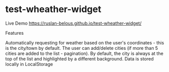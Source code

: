 # test-wheather-widget

Live Demo
https://ruslan-belous.github.io/test-wheather-widget/

Features

Automatically requesting for weather based on the user's coordinates - this is the city/town by default.
The user can add/delete cities (if more than 5 cities are added to the list - pagination).
By default, the city is always at the top of the list and highlighted by a different background. 
Data is stored locally in LocalStorage
